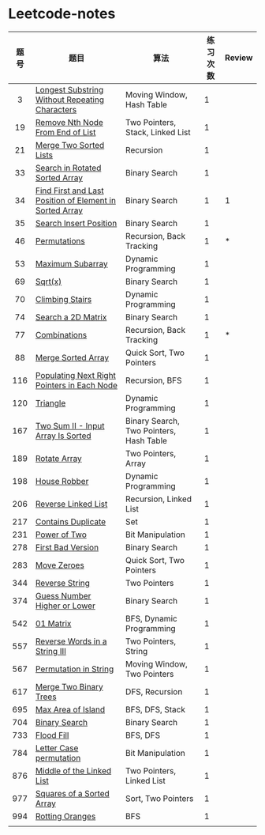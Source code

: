 # Leetcode-notes

| 题号 | 题目                                                                                                                                             | 算法                                    | 练习次数 | Review |
| :--: | ------------------------------------------------------------------------------------------------------------------------------------------------ | --------------------------------------- | -------- | ------ |
|  3  | [Longest Substring Without Repeating Characters](https://leetcode-cn.com/problems/longest-substring-without-repeating-characters/)                  | Moving Window, Hash Table               | 1        |        |
|  19  | [Remove Nth Node From End of List](https://leetcode-cn.com/problems/remove-nth-node-from-end-of-list/)                                              | Two Pointers, Stack, Linked List        | 1        |        |
|  21  | [Merge Two Sorted Lists](https://leetcode-cn.com/problems/merge-two-sorted-lists/)                                                                  | Recursion                               | 1        |        |
|  33  | [Search in Rotated Sorted Array](https://leetcode-cn.com/problems/search-in-rotated-sorted-array/)                                                  | Binary Search                           | 1        |        |
|  34  | [Find First and Last Position of Element in Sorted Array](https://leetcode-cn.com/problems/find-first-and-last-position-of-element-in-sorted-array) | Binary Search                           | 1        | 1      |
|  35  | [Search Insert Position](https://leetcode-cn.com/problems/search-insert-position/)                                                                  | Binary Search                           | 1        |        |
|  46  | [Permutations](https://leetcode-cn.com/problems/permutations/)                                                                                      | Recursion, Back Tracking                | 1        | *      |
|  53  | [Maximum Subarray](https://leetcode-cn.com/problems/maximum-subarray/)                                                                              | Dynamic Programming                     | 1        |        |
|  69  | [Sqrt(x)](https://leetcode-cn.com/problems/sqrtx)                                                                                                   | Binary Search                           | 1        |        |
|  70  | [Climbing Stairs](https://leetcode-cn.com/problems/climbing-stairs/)                                                                                | Dynamic Programming                     | 1        |        |
|  74  | [Search a 2D Matrix](https://leetcode-cn.com/problems/search-a-2d-matrix/)                                                                          | Binary Search                           | 1        |        |
|  77  | [Combinations](https://leetcode-cn.com/problems/combinations/)                                                                                      | Recursion, Back Tracking                | 1        | *      |
|  88  | [Merge Sorted Array](https://leetcode-cn.com/problems/merge-sorted-array)                                                                           | Quick Sort, Two Pointers                | 1        |        |
| 116 | [Populating Next Right Pointers in Each Node](https://leetcode-cn.com/problems/populating-next-right-pointers-in-each-node/)                        | Recursion, BFS                          | 1        |        |
| 120 | [Triangle](https://leetcode-cn.com/problems/triangle/)                                                                                              | Dynamic Programming                     | 1        |        |
| 167 | [Two Sum II - Input Array Is Sorted](https://leetcode-cn.com/problems/two-sum-ii-input-array-is-sorted/)                                            | Binary Search, Two Pointers, Hash Table | 1        |        |
| 189 | [Rotate Array](https://leetcode-cn.com/problems/rotate-array/)                                                                                      | Two Pointers, Array                     | 1        |        |
| 198 | [House Robber](https://leetcode-cn.com/problems/house-robber/)                                                                                      | Dynamic Programming                     | 1        |        |
| 206 | [Reverse Linked List](https://leetcode-cn.com/problems/reverse-linked-list/)                                                                        | Recursion, Linked List                  | 1        |        |
| 217 | [Contains Duplicate](https://leetcode-cn.com/problems/contains-duplicate/)                                                                          | Set                                     | 1        |        |
| 231 | [Power of Two](https://leetcode-cn.com/problems/power-of-two/)                                                                                      | Bit Manipulation                        | 1        |        |
| 278 | [First Bad Version](https://leetcode-cn.com/problems/first-bad-version/)                                                                            | Binary Search                           | 1        |        |
| 283 | [Move Zeroes](https://leetcode-cn.com/problems/move-zeroes/)                                                                                        | Quick Sort, Two Pointers                | 1        |        |
| 344 | [Reverse String](https://leetcode-cn.com/problems/reverse-string/)                                                                                  | Two Pointers                            | 1        |        |
| 374 | [Guess Number Higher or Lower](https://leetcode-cn.com/problems/guess-number-higher-or-lower)                                                       | Binary Search                           | 1        |        |
| 542 | [01 Matrix](https://leetcode-cn.com/problems/01-matrix/)                                                                                            | BFS, Dynamic Programming                | 1        |        |
| 557 | [Reverse Words in a String III](https://leetcode-cn.com/problems/reverse-words-in-a-string-iii/)                                                    | Two Pointers, String                    | 1        |        |
| 567 | [Permutation in String](https://leetcode-cn.com/problems/permutation-in-string/)                                                                    | Moving Window, Two Pointers             | 1        |        |
| 617 | [Merge Two Binary Trees](https://leetcode-cn.com/problems/merge-two-binary-trees/)                                                                  | DFS, Recursion                          | 1        |        |
| 695 | [Max Area of Island](https://leetcode-cn.com/problems/max-area-of-island/)                                                                          | BFS, DFS, Stack                         | 1        |        |
| 704 | [Binary Search](https://leetcode-cn.com/problems/binary-search/)                                                                                    | Binary Search                           | 1        |        |
| 733 | [Flood Fill](https://leetcode-cn.com/problems/flood-fill/)                                                                                          | BFS, DFS                                | 1        |        |
| 784 | [Letter Case permutation](https://leetcode-cn.com/problems/letter-case-permutation/)                                                                | Bit Manipulation                        | 1        |        |
| 876 | [Middle of the Linked List](https://leetcode-cn.com/problems/middle-of-the-linked-list/)                                                            | Two Pointers, Linked List               | 1        |        |
| 977 | [Squares of a Sorted Array](https://leetcode-cn.com/problems/squares-of-a-sorted-array/)                                                            | Sort, Two Pointers                      | 1        |        |
| 994 | [Rotting Oranges](https://leetcode-cn.com/problems/rotting-oranges/)                                                                                | BFS                                     | 1        |        |
|     |                                                                                                                                                  |                                         |          |        |
